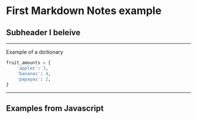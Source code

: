 # First Markdown Notes example
## Subheader I beleive

---

Example of a dictionary 

```py
fruit_amounts = {
    'apples': 3,
    'bananas': 4,
    'papayas': 2,
}
```

---

## Examples from Javascript
